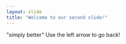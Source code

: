 ```yaml
---
layout: slide
title: "Welcome to our second slide!"
---
```

"simply better"
Use the left arrow to go back!
